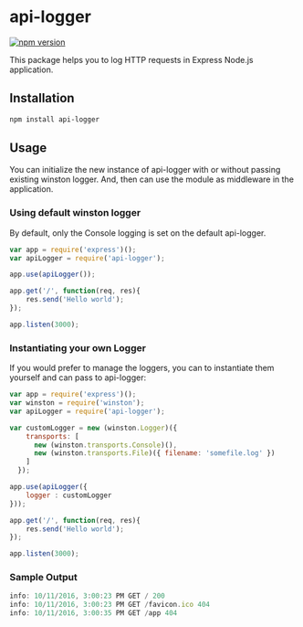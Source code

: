 api-logger
=========
[![npm version](https://badge.fury.io/js/api-logger.svg)](https://badge.fury.io/js/api-logger)

This package helps you to log HTTP requests in Express Node.js application.


Installation
------------

```sh
npm install api-logger
```

Usage
-----
You can initialize the new instance of api-logger with or without passing existing winston logger. And, then can use the module as middleware in the application.


### Using default winston logger

By default, only the Console logging is set on the default api-logger.  

```javascript
var app = require('express')();
var apiLogger = require('api-logger');

app.use(apiLogger());

app.get('/', function(req, res){
	res.send('Hello world');
});

app.listen(3000);
```

### Instantiating your own Logger

If you would prefer to manage the loggers, you can to instantiate them yourself and can pass to api-logger:

```javascript
var app = require('express')();
var winston = require('winston');
var apiLogger = require('api-logger');

var customLogger = new (winston.Logger)({
    transports: [
      new (winston.transports.Console)(),
      new (winston.transports.File)({ filename: 'somefile.log' })
    ]
  });

app.use(apiLogger({
	logger : customLogger
}));

app.get('/', function(req, res){
	res.send('Hello world');
});

app.listen(3000);
```

### Sample Output

```javascript
info: 10/11/2016, 3:00:23 PM GET / 200
info: 10/11/2016, 3:00:23 PM GET /favicon.ico 404
info: 10/11/2016, 3:00:35 PM GET /app 404	
```